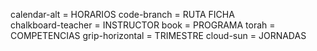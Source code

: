 calendar-alt   =  HORARIOS
code-branch  =  RUTA FICHA	
chalkboard-teacher  =  INSTRUCTOR
book  =  PROGRAMA
torah  =  COMPETENCIAS
grip-horizontal  =  TRIMESTRE
cloud-sun  =  JORNADAS